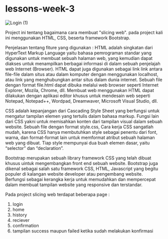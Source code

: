 # lessons-week-3
![Login (1)](https://user-images.githubusercontent.com/66887616/94085209-9f702180-fe31-11ea-9828-d8dea15d92b7.png)


Project ini tentang bagaimana cara membuat "slicing web". pada project kali ini menggunakan HTML, CSS, beserta framework Bootstrap.

Penjelasan tentang fiture yang digunakan :
HTML adalah singkatan dari HyperText Markup Language yaitu bahasa pemrograman standar yang digunakan untuk membuat sebuah halaman web, yang kemudian dapat diakses untuk menampilkan berbagai informasi di dalam sebuah penjelajah web Internet (Browser). HTML dapat juga digunakan sebagai link link antara file-file dalam situs atau dalam komputer dengan menggunakan localhost, atau link yang menghubungkan antar situs dalam dunia internet. Sebuah file dengan format file.html dapat dibuka melalui web browser seperti Internet Explorer, Mozila, Chrome, dll. Membuat web menggunakan HTML dapat dilakukan dengan aplikasi editor khusus untuk mendesain web seperti Notepad, Notepad++, Wordpad, Dreamwaver, Microsoft Visual Studio, dll.

CSS adalah kepanjangan dari Cascading Style Sheet yang berfungsi untuk mengatur tampilan elemen yang tertulis dalam bahasa markup. Fungsi lain dari CSS yakni untuk memisahkan konten dari tampilan visual dalam sebuah website. Sebuah file dengan format style.css, Cara kerja CSS sangatlah mudah, karena CSS hanya membutuhkan style sebagai penentu dari font, warna, dan format-format lain untuk memformat atribut sebuah halaman web yang dibuat. Tiap style mempunyai dua buah elemen dasar, yaitu “selector” dan “declaration”.

Bootstrap merupakan sebuah library framework CSS yang telah dibuat khusus uintuk mengembangkan front end sebuah website. Bootstrap juga dikenal sebagai salah satu framework CSS, HTML, Javascript yang begitu populer di kalangan website developer atau pengembang website. Berfungsi sebagai kerangka kerja untuk memudahkan dan mempercepat dalam membuat tampilan website yang responsive dan terstandar. 

Pada project slicing web terdapat beberapa page :
1. login
2. home
3. history
3. reciever
4. confirmation
5. tampilan success maupun failed ketika sudah melakukan konfirmasi


